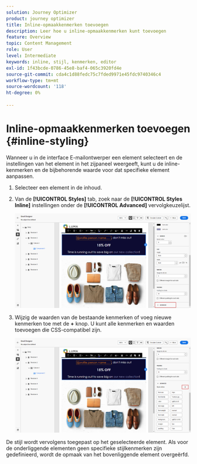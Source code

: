 ```yaml
---
solution: Journey Optimizer
product: journey optimizer
title: Inline-opmaakkenmerken toevoegen
description: Leer hoe u inline-opmaakkenmerken kunt toevoegen
feature: Overview
topic: Content Management
role: User
level: Intermediate
keywords: inline, stijl, kenmerken, editor
exl-id: 1f43bcde-0786-45e8-baf4-065c3920fd4e
source-git-commit: cda4c1d88fedc75c7fded9971e45fdc9740346c4
workflow-type: tm+mt
source-wordcount: '118'
ht-degree: 0%

---
```


# Inline-opmaakkenmerken toevoegen {#inline-styling}

Wanneer u in de interface E-mailontwerper een element selecteert en de instellingen van het element in het zijpaneel weergeeft, kunt u de inline-kenmerken en de bijbehorende waarde voor dat specifieke element aanpassen.

1. Selecteer een element in de inhoud.

1. Van de **[!UICONTROL Styles]** tab, zoek naar de **[!UICONTROL Styles Inline]** instellingen onder de **[!UICONTROL Advanced]** vervolgkeuzelijst.

   ![](assets/styles_1.png)

1. Wijzig de waarden van de bestaande kenmerken of voeg nieuwe kenmerken toe met de **+** knop. U kunt alle kenmerken en waarden toevoegen die CSS-compatibel zijn.

   ![](assets/styles_2.png)

De stijl wordt vervolgens toegepast op het geselecteerde element. Als voor de onderliggende elementen geen specifieke stijlkenmerken zijn gedefinieerd, wordt de opmaak van het bovenliggende element overgeërfd.
